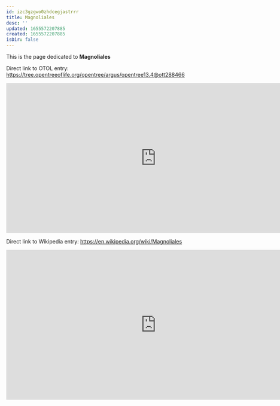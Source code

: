 ```yaml
---
id: izc3gzgwo0zhdcegjastrrr
title: Magnoliales
desc: ''
updated: 1655572207885
created: 1655572207885
isDir: false
---
```

This is the page dedicated to **Magnoliales**


Direct link to OTOL entry: https://tree.opentreeoflife.org/opentree/argus/opentree13.4@ott288466



<html>
    <body>
    <iframe src="https://tree.opentreeoflife.org/opentree/argus/opentree13.4@ott288466"
    width="800" height="400" frameborder="0" allowfullscreen> </iframe>
    </body>
</html>
    


Direct link to Wikipedia entry: https://en.wikipedia.org/wiki/Magnoliales



<html>
    <body>
    <iframe src="https://en.wikipedia.org/wiki/Magnoliales"
    width="800" height="400" frameborder="0" allowfullscreen> </iframe>
    </body>
</html>
    
